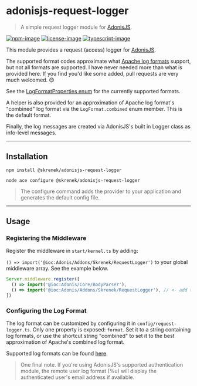 # adonisjs-request-logger
> A simple request logger module for [AdonisJS](https://adonisjs.com/).

[![npm-image]][npm-url] [![license-image]][license-url] [![typescript-image]][typescript-url]

This module provides a request (access) logger for [AdonisJS](https://adonisjs.com/).  

The supported format codes approximate what [Apache log formats](https://httpd.apache.org/docs/2.4/mod/mod_log_config.html#formats) support, but not all formats are supported.  I have never needed more than what is provided here.  If you find you'd like some added, pull requests are very much welcomed. 😊

See the [LogFormatProperties enum](https://github.com/skrenek/adonisjs-request-logger/blob/b9cbdb45496791551c6b3d280f00de7a2a748284/adonis-typings/request-logger.ts#L14) for the currently supported formats.

A helper is also provided for an approximation of Apache log format's "combined" log format via the `LogFormat.combined` enum member.  This is the default format.

Finally, the log messages are created via AdonisJS's built in Logger class as info-level messages.

---
## Installation

`npm install @skrenek/adonisjs-request-logger`

`node ace configure @skrenek/adonisjs-request-logger`  

> The configure command adds the provider to your application and generates the default config file.

---
## Usage

### Registering the Middleware
Register the middleware in `start/kernel.ts` by adding:

`() => import('@ioc:Adonis/Addons/Skrenek/RequestLogger')` to your global middleware array.  See the example below.

```typescript
Server.middleware.register([
  () => import('@ioc:Adonis/Core/BodyParser'),
  () => import('@ioc:Adonis/Addons/Skrenek/RequestLogger'), // <- add this line
])
```

### Configuring the Log Format
The log format can be customized by configuring it in `config/request-logger.ts`.  Only one property is exposed: `format`.  Set it to a string containing log formats, or use the shortcut string "combined" to set it to the best approximation of Apache's combined log format.

Supported log formats can be found [here](https://github.com/skrenek/adonisjs-request-logger/blob/b9cbdb45496791551c6b3d280f00de7a2a748284/adonis-typings/request-logger.ts#L14).

> One final note.  If you're using AdonisJS's supported authentication module, the remote user log format (%u) will display the authenticated user's email address if available.

[npm-image]: https://img.shields.io/npm/v/adonisjs-request-logger.svg?style=for-the-badge&logo=npm
[npm-url]: https://npmjs.org/package/adonisjs-request-logger "npm"

[license-image]: https://img.shields.io/npm/l/adonisjs-request-logger?color=blueviolet&style=for-the-badge
[license-url]: LICENSE.md "license"

[typescript-image]: https://img.shields.io/badge/Typescript-294E80.svg?style=for-the-badge&logo=typescript
[typescript-url]:  "typescript"
